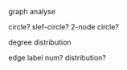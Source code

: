 graph analyse

circle? slef-circle? 2-node circle?

degree distribution

edge label num?  distribution?

